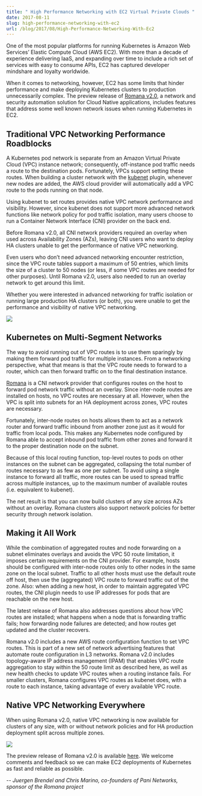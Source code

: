 ```yaml
---
title: " High Performance Networking with EC2 Virtual Private Clouds "
date: 2017-08-11
slug: high-performance-networking-with-ec2
url: /blog/2017/08/High-Performance-Networking-With-Ec2
---
```



One of the most popular platforms for running Kubernetes is Amazon Web Services’ Elastic Compute Cloud (AWS EC2). With more than a decade of experience delivering IaaS, and expanding over time to include a rich set of services with easy to consume APIs, EC2 has captured developer mindshare and loyalty worldwide.


When it comes to networking, however, EC2 has some limits that hinder performance and make deploying Kubernetes clusters to production unnecessarily complex. The preview release of [Romana v2.0](http://romana.io/), a network and security automation solution for Cloud Native applications, includes features that address some well known network issues when running Kubernetes in EC2.


## Traditional VPC Networking Performance Roadblocks


A Kubernetes pod network is separate from an Amazon Virtual Private Cloud (VPC) instance network; consequently, off-instance pod traffic needs a route to the destination pods. Fortunately, VPCs support setting these routes. When building a cluster network with the [kubenet](https://kubernetes.io/docs/concepts/cluster-administration/network-plugins/#kubenet) plugin, whenever new nodes are added, the AWS cloud provider will automatically add a VPC route to the pods running on that node.


Using kubenet to set routes provides native VPC network performance and visibility. However, since kubenet does not support more advanced network functions like network policy for pod traffic isolation, many users choose to run a Container Network Interface (CNI) provider on the back end.


Before Romana v2.0, all CNI network providers required an overlay when used across Availability Zones (AZs), leaving CNI users who want to deploy HA clusters unable to get the performance of native VPC networking.


Even users who don’t need advanced networking encounter restriction, since the VPC route tables support a maximum of 50 entries, which limits the size of a cluster to 50 nodes (or less, if some VPC routes are needed for other purposes). Until Romana v2.0, users also needed to run an overlay network to get around this limit.


Whether you were interested in advanced networking for traffic isolation or running large production HA clusters (or both), you were unable to get the performance and visibility of native VPC networking.


![](https://ia601500.us.archive.org/12/items/hpc-ec2-vpc-2/hpn-ec2-vpc.png)


## Kubernetes on Multi-Segment Networks



The way to avoid running out of VPC routes is to use them sparingly by making them forward pod traffic for multiple instances. From a networking perspective, what that means is that the VPC route needs to forward to a router, which can then forward traffic on to the final destination instance.


[Romana](http://romana.io/) is a CNI network provider that configures routes on the host to forward pod network traffic without an overlay. Since inter-node routes are installed on hosts, no VPC routes are necessary at all. However, when the VPC is split into subnets for an HA deployment across zones, VPC routes are necessary.


Fortunately, inter-node routes on hosts allows them to act as a network router and forward traffic inbound from another zone just as it would for traffic from local pods. This makes any Kubernetes node configured by Romana able to accept inbound pod traffic from other zones and forward it to the proper destination node on the subnet.


Because of this local routing function, top-level routes to pods on other instances on the subnet can be aggregated, collapsing the total number of routes necessary to as few as one per subnet. To avoid using a single instance to forward all traffic, more routes can be used to spread traffic across multiple instances, up to the maximum number of available routes (i.e. equivalent to kubenet).


The net result is that you can now build clusters of any size across AZs without an overlay. Romana clusters also support network policies for better security through network isolation.


## Making it All Work


While the combination of aggregated routes and node forwarding on a subnet eliminates overlays and avoids the VPC 50 route limitation, it imposes certain requirements on the CNI provider. For example, hosts should be configured with inter-node routes only to other nodes in the same zone on the local subnet. Traffic to all other hosts must use the default route off host, then use the (aggregated) VPC route to forward traffic out of the zone. Also: when adding a new host, in order to maintain aggregated VPC routes, the CNI plugin needs to use IP addresses for pods that are reachable on the new host.


The latest release of Romana also addresses questions about how VPC routes are installed; what happens when a node that is forwarding traffic fails; how forwarding node failures are detected; and how routes get updated and the cluster recovers.


Romana v2.0 includes a new AWS route configuration function to set VPC routes. This is part of a new set of network advertising features that automate route configuration in L3 networks. Romana v2.0 includes topology-aware IP address management (IPAM) that enables VPC route aggregation to stay within the 50 route limit as described here, as well as new health checks to update VPC routes when a routing instance fails. For smaller clusters, Romana configures VPC routes as kubenet does, with a route to each instance, taking advantage of every available VPC route.


## Native VPC Networking Everywhere


When using Romana v2.0, native VPC networking is now available for clusters of any size, with or without network policies and for HA production deployment split across multiple zones.


![](https://archive.org/download/hpc-ec2-vpc-2/hpc-ec2-vpc-2.png)


The preview release of Romana v2.0 is available [here](http://romana.io/preview). We welcome comments and feedback so we can make EC2 deployments of Kubernetes as fast and reliable as possible.



-- _Juergen Brendel and Chris Marino, co-founders of Pani Networks, sponsor of the Romana project_